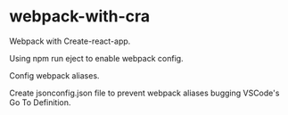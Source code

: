 # webpack-with-cra
Webpack with Create-react-app.

Using npm run eject to enable webpack config.

Config webpack aliases.

Create jsonconfig.json file to prevent webpack aliases bugging VSCode's Go To Definition.